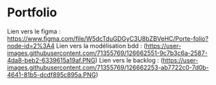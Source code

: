 # Portfolio

Lien vers le figma : https://www.figma.com/file/W5dcTduGDGyC3U8bZBVeHC/Porte-folio?node-id=2%3A4
Lien vers la modélisation bdd : (https://user-images.githubusercontent.com/71355769/126662551-9c7b3c6a-2587-4da8-beb2-6339615a19af.PNG)
Lien vers le backlog : (https://user-images.githubusercontent.com/71355769/126662253-ab7722c0-7d0b-4641-81b5-dcdf895c895a.PNG)
